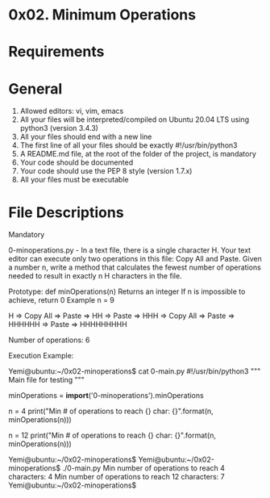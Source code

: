 0x02. Minimum Operations
========================


Requirements
============
General
=======

1. Allowed editors: vi, vim, emacs
2. All your files will be interpreted/compiled on Ubuntu 20.04 LTS using python3 (version 3.4.3)
3. All your files should end with a new line
4. The first line of all your files should be exactly #!/usr/bin/python3
5. A README.md file, at the root of the folder of the project, is mandatory
6. Your code should be documented
7. Your code should use the PEP 8 style (version 1.7.x)
8. All your files must be executable




File Descriptions
=================

Mandatory

0-minoperations.py - In a text file, there is a single character H. Your text editor can execute only two operations in this file: Copy All and Paste. Given a number n, write a method that calculates the fewest number of operations needed to result in exactly n H characters in the file.

Prototype: def minOperations(n)
Returns an integer
If n is impossible to achieve, return 0
Example n = 9

H => Copy All => Paste => HH => Paste => HHH => Copy All => Paste => HHHHHH => Paste => HHHHHHHHH

Number of operations: 6

Execution Example:

Yemi@ubuntu:~/0x02-minoperations$ cat 0-main.py
#!/usr/bin/python3
"""
Main file for testing
"""

minOperations = __import__('0-minoperations').minOperations

n = 4
print("Min # of operations to reach {} char: {}".format(n, minOperations(n)))

n = 12
print("Min # of operations to reach {} char: {}".format(n, minOperations(n)))

Yemi@ubuntu:~/0x02-minoperations$
Yemi@ubuntu:~/0x02-minoperations$ ./0-main.py
Min number of operations to reach 4 characters: 4
Min number of operations to reach 12 characters: 7
Yemi@ubuntu:~/0x02-minoperations$

